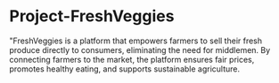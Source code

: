 # Project-FreshVeggies
"FreshVeggies is a platform that empowers farmers to sell their fresh produce directly to consumers, eliminating the need for middlemen. By connecting farmers to the market, the platform ensures fair prices, promotes healthy eating, and supports sustainable agriculture.
